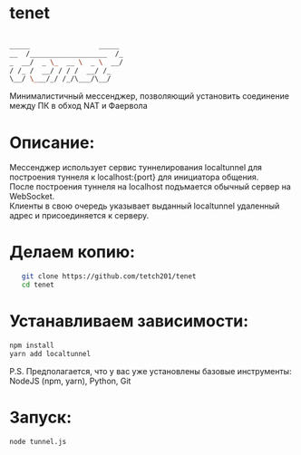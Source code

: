 # tenet
```bash

_____                 _____ 
__  /___________________  /_
_  __/  _ \_  __ \  _ \  __/
/ /_ /  __/ / / /  __/ /_  
\__/ \___/_/ /_/\___/\__/ 
```
Минималистичный мессенджер, позволяющий установить соединение между ПК в обход NAT и Фаервола  
# Описание:
Мессенджер использует сервис туннелирования localtunnel для построения туннеля к localhost:{port} для инициатора общения.  
После построения туннеля на localhost подъмается обычный сервер на WebSocket.  
Клиенты в свою очередь указывает выданный localtunnel удаленный адрес и присоединяется к серверу.

# Делаем копию:
```bash
   git clone https://github.com/tetch201/tenet
   cd tenet
```
# Устанавливаем зависимости:
```bash
npm install
yarn add localtunnel
```
P.S. Предполагается, что у вас уже установлены базовые инструменты: NodeJS (npm, yarn), Python, Git

# Запуск:
```bash
node tunnel.js
```

